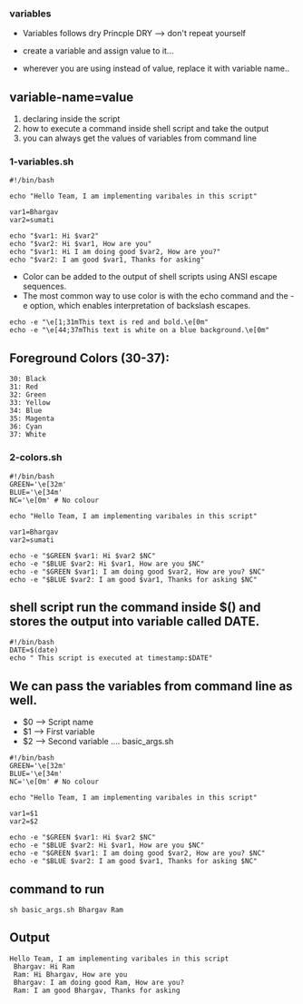 ### variables
* Variables follows dry Princple
    DRY --> don't repeat yourself


* create a variable and assign value to it...

* wherever you are using instead of value, replace it with variable name..


## variable-name=value

1. declaring inside the script
2. how to execute a command inside shell script and take the output
3. you can always get the values of variables from command line

### 1-variables.sh
```
#!/bin/bash

echo "Hello Team, I am implementing varibales in this script"

var1=Bhargav
var2=sumati

echo "$var1: Hi $var2"
echo "$var2: Hi $var1, How are you"
echo "$var1: Hi I am doing good $var2, How are you?"
echo "$var2: I am good $var1, Thanks for asking"
```
* Color can be added to the output of shell scripts using ANSI escape sequences.
* The most common way to use color is with the echo command and the -e option, which enables interpretation of backslash escapes.
```
echo -e "\e[1;31mThis text is red and bold.\e[0m"
echo -e "\e[44;37mThis text is white on a blue background.\e[0m"
```
## Foreground Colors (30-37):
```
30: Black
31: Red
32: Green
33: Yellow
34: Blue
35: Magenta
36: Cyan
37: White
```
### 2-colors.sh
```
#!/bin/bash
GREEN='\e[32m'
BLUE='\e[34m'
NC='\e[0m' # No colour

echo "Hello Team, I am implementing varibales in this script"

var1=Bhargav
var2=sumati

echo -e "$GREEN $var1: Hi $var2 $NC"
echo -e "$BLUE $var2: Hi $var1, How are you $NC"
echo -e "$GREEN $var1: I am doing good $var2, How are you? $NC"
echo -e "$BLUE $var2: I am good $var1, Thanks for asking $NC"
```

## shell script run the command inside $() and stores the output into variable called DATE.

```
#!/bin/bash
DATE=$(date)
echo " This script is executed at timestamp:$DATE"
```

## We can pass the variables from command line as well. 
* $0 --> Script name
* $1 --> First variable 
* $2 --> Second variable ....
basic_args.sh
```
#!/bin/bash
GREEN='\e[32m'
BLUE='\e[34m'
NC='\e[0m' # No colour

echo "Hello Team, I am implementing varibales in this script"

var1=$1
var2=$2

echo -e "$GREEN $var1: Hi $var2 $NC"
echo -e "$BLUE $var2: Hi $var1, How are you $NC"
echo -e "$GREEN $var1: I am doing good $var2, How are you? $NC"
echo -e "$BLUE $var2: I am good $var1, Thanks for asking $NC"
```
## command to run
```
sh basic_args.sh Bhargav Ram
```
## Output
```
Hello Team, I am implementing varibales in this script
 Bhargav: Hi Ram
 Ram: Hi Bhargav, How are you
 Bhargav: I am doing good Ram, How are you?
 Ram: I am good Bhargav, Thanks for asking
```


